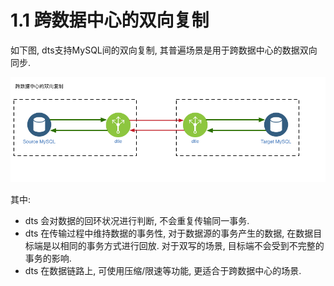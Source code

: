 # 1.1 跨数据中心的双向复制

如下图, dts支持MySQL间的双向复制, 其普遍场景是用于跨数据中心的数据双向同步.

![](1.1_bidirectional_replication.png) 

其中: 
- dts 会对数据的回环状况进行判断, 不会重复传输同一事务.
- dts 在传输过程中维持数据的事务性, 对于数据源的事务产生的数据, 在数据目标端是以相同的事务方式进行回放. 对于双写的场景, 目标端不会受到不完整的事务的影响.
- dts 在数据链路上, 可使用压缩/限速等功能, 更适合于跨数据中心的场景.
